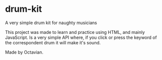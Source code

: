# drum-kit
A very simple drum kit for naughty musicians

This project was made to learn and practice using HTML, and mainly JavaScript.
Is a very simple API where, if you click or press the keyword of the correspondent drum it will make it's sound.

Made by Octavian.
